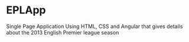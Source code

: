 EPLApp
======

Single Page Application Using HTML, CSS and Angular that gives details about the 2013 English Premier league season
